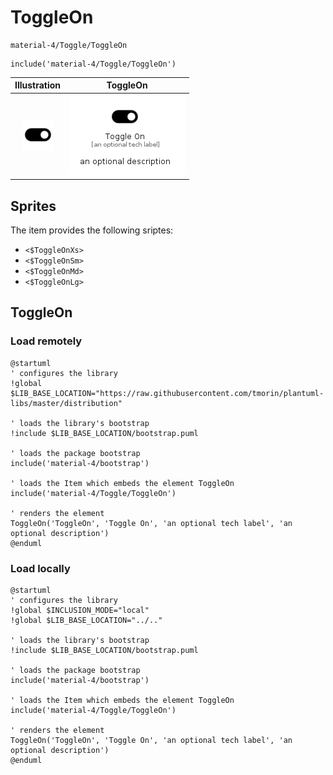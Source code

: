 # ToggleOn


```text
material-4/Toggle/ToggleOn
```

```text
include('material-4/Toggle/ToggleOn')
```



| Illustration | ToggleOn |
| :---: | :---: |
| ![illustration for Illustration](../../material-4/Toggle/ToggleOn.png) | ![illustration for ToggleOn](../../material-4/Toggle/ToggleOn.Local.png) |



## Sprites
The item provides the following sriptes:

- `<$ToggleOnXs>`
- `<$ToggleOnSm>`
- `<$ToggleOnMd>`
- `<$ToggleOnLg>`





## ToggleOn

### Load remotely
```plantuml
@startuml
' configures the library
!global $LIB_BASE_LOCATION="https://raw.githubusercontent.com/tmorin/plantuml-libs/master/distribution"

' loads the library's bootstrap
!include $LIB_BASE_LOCATION/bootstrap.puml

' loads the package bootstrap
include('material-4/bootstrap')

' loads the Item which embeds the element ToggleOn
include('material-4/Toggle/ToggleOn')

' renders the element
ToggleOn('ToggleOn', 'Toggle On', 'an optional tech label', 'an optional description')
@enduml
```

### Load locally
```plantuml
@startuml
' configures the library
!global $INCLUSION_MODE="local"
!global $LIB_BASE_LOCATION="../.."

' loads the library's bootstrap
!include $LIB_BASE_LOCATION/bootstrap.puml

' loads the package bootstrap
include('material-4/bootstrap')

' loads the Item which embeds the element ToggleOn
include('material-4/Toggle/ToggleOn')

' renders the element
ToggleOn('ToggleOn', 'Toggle On', 'an optional tech label', 'an optional description')
@enduml
```

